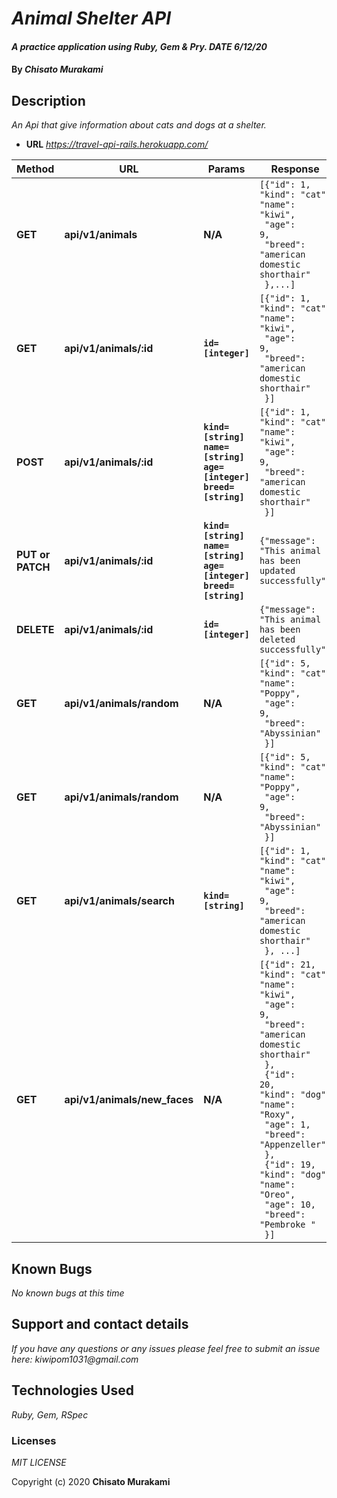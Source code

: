 # _Animal Shelter API_

#### _A practice application using Ruby, Gem & Pry. DATE 6/12/20_

#### By _**Chisato Murakami**_

## Description
  _An Api that give information about cats and dogs at a shelter._

* **URL** 
  _https://travel-api-rails.herokuapp.com/_

|  Method |  URL  | Params | Response 
|---------------------------|---------|-------|-------
|**GET**|**api/v1/animals**|**N/A**|<code>[{"id": 1,<br>"kind": "cat",<br>"name": "kiwi",<br> "age": 9,<br> "breed": "american domestic shorthair"<br> },...]</code>
|**GET**|**api/v1/animals/:id**|**`id=[integer]`**|<code>[{"id": 1,<br>"kind": "cat",<br>"name": "kiwi",<br> "age": 9,<br> "breed": "american domestic shorthair"<br> }]</code>
|**POST**|**api/v1/animals/:id**|**`kind=[string]`<br>`name=[string]`<br>`age=[integer]`<br>`breed=[string]`**|<code>[{"id": 1,<br>"kind": "cat",<br>"name": "kiwi",<br> "age": 9,<br> "breed": "american domestic shorthair"<br> }]</code>
|**PUT or PATCH**|**api/v1/animals/:id**|**`kind=[string]`<br>`name=[string]`<br>`age=[integer]`<br>`breed=[string]`**|<code>{"message": "This animal has been updated successfully"}</code>
|**DELETE**|**api/v1/animals/:id**|**`id=[integer]`**|<code>{"message": "This animal has been deleted successfully"}</code>
|**GET**|**api/v1/animals/random**|**N/A**|<code>[{"id": 5,<br>"kind": "cat",<br>"name": "Poppy",<br> "age": 9,<br> "breed": "Abyssinian"<br> }]</code>
|**GET**|**api/v1/animals/random**|**N/A**|<code>[{"id": 5,<br>"kind": "cat",<br>"name": "Poppy",<br> "age": 9,<br> "breed": "Abyssinian"<br> }]</code>
|**GET**|**api/v1/animals/search**|**`kind=[string]`**|<code>[{"id": 1,<br>"kind": "cat",<br>"name": "kiwi",<br> "age": 9,<br> "breed": "american domestic shorthair"<br> }, ...]</code>
|**GET**|**api/v1/animals/new_faces**|**N/A**|<code>[{"id": 21,<br>"kind": "cat",<br>"name": "kiwi",<br> "age": 9,<br> "breed": "american domestic shorthair"<br> }, <br> {"id": 20,<br>"kind": "dog",<br>"name": "Roxy",<br> "age": 1,<br> "breed": "Appenzeller"<br> }, <br> {"id": 19,<br>"kind": "dog",<br>"name": "Oreo",<br> "age": 10,<br> "breed": "Pembroke "<br> }]</code>


## Known Bugs

_No known bugs at this time_

## Support and contact details

_If you have any questions or any issues please feel free to submit an issue here: kiwipom1031@gmail.com_

## Technologies Used

_Ruby, Gem, RSpec_

### Licenses
*MIT LICENSE*

Copyright (c) 2020 **Chisato Murakami**